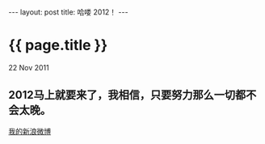 <meta http-equiv="content-type" content="text/html; charset=GB2312"> 
---
layout: post
title: 哈喽 2012！
---

{{ page.title }}
================

<p class="meta">22 Nov 2011</p>


2012马上就要来了，我相信，只要努力那么一切都不会太晚。
--------------------------
[我的新浪微博](http://weibo.com/wangqiu1027)
